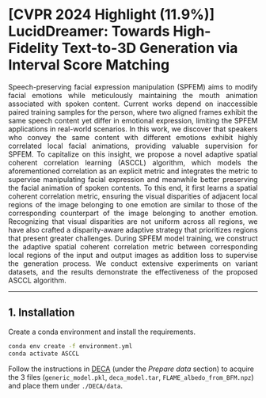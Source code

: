 # [CVPR 2024 Highlight (11.9%)] LucidDreamer: Towards High-Fidelity Text-to-3D Generation via Interval Score Matching

<div style="text-align: justify;">

Speech-preserving facial expression manipulation (SPFEM) aims to modify facial emotions while meticulously maintaining the mouth animation associated with spoken content. Current works depend on inaccessible paired training samples for the person, where two aligned frames exhibit the same speech content yet differ in emotional expression, limiting the SPFEM applications in real-world scenarios. In this work, we discover that speakers who convey the same content with different emotions exhibit highly correlated local facial animations, providing valuable supervision for SPFEM. To capitalize on this insight, we propose a novel adaptive spatial coherent correlation learning (ASCCL) algorithm, which models the aforementioned correlation as an explicit metric and integrates the metric to supervise manipulating facial expression and meanwhile better preserving the facial animation of spoken contents. To this end, it first learns a spatial coherent correlation metric, ensuring the visual disparities of adjacent local regions of the image belonging to one emotion are similar to those of the corresponding counterpart of the image belonging to another emotion. Recognizing that visual disparities are not uniform across all regions, we have also crafted a disparity-aware adaptive strategy that prioritizes regions that present greater challenges. During SPFEM model training, we construct the adaptive spatial coherent correlation metric between corresponding local regions of the input and output images as addition loss to supervise the generation process. We conduct extensive experiments on variant datasets, and the results demonstrate the effectiveness of the proposed ASCCL algorithm.

</div>

---

## 1. Installation

Create a conda environment and install the requirements.

```bash
conda env create -f environment.yml
conda activate ASCCL
```
Follow the instructions in [DECA](https://github.com/yfeng95/DECA) (under the *Prepare data* section) to acquire the 3 files (`generic_model.pkl`, `deca_model.tar`, `FLAME_albedo_from_BFM.npz`) and place them under `./DECA/data`.


